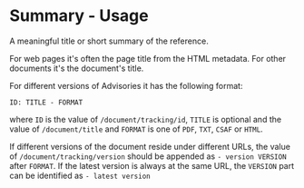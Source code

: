 # Summary - Usage

A meaningful title or short summary of the reference.

For web pages it's often the page title from the HTML metadata.
For other documents it's the document's title.

For different versions of Advisories it has the following format:

  `ID: TITLE - FORMAT`

where `ID` is the value of `/document/tracking/id`, `TITLE` is optional and the value of `/document/title` and `FORMAT` is one of `PDF`, `TXT`, `CSAF` or `HTML`.

If different versions of the document reside under different URLs, the value of `/document/tracking/version` should be appended as `- version VERSION` after `FORMAT`.
If the latest version is always at the same URL, the `VERSION` part can be identified as `- latest version`
